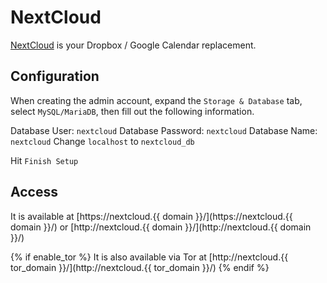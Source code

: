 # NextCloud

[NextCloud](https://nextcloud.com/) is your Dropbox / Google Calendar replacement.

## Configuration

When creating the admin account, expand the `Storage & Database` tab, select `MySQL/MariaDB`, then fill out the following information.

Database User: `nextcloud`
Database Password: `nextcloud`
Database Name: `nextcloud`
Change `localhost` to `nextcloud_db`

Hit `Finish Setup`

## Access

It is available at [https://nextcloud.{{ domain }}/](https://nextcloud.{{ domain }}/) or [http://nextcloud.{{ domain }}/](http://nextcloud.{{ domain }}/)

{% if enable_tor %}
It is also available via Tor at [http://nextcloud.{{ tor_domain }}/](http://nextcloud.{{ tor_domain }}/)
{% endif %}
